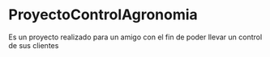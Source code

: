 # ProyectoControlAgronomia
Es un proyecto realizado para un amigo con el fin de poder llevar un control de sus clientes
